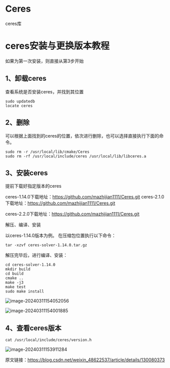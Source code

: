 # Ceres
ceres库
# ceres安装与更换版本教程

如果为第一次安装，则直接从第3步开始

## 1、卸载ceres

查看系统是否安装ceres，并找到其位置

    sudo updatedb
    locate ceres

## 2、删除

可以根据上面找到的ceres的位置，依次进行删除，也可以选择直接执行下面的命令。

    sudo rm -r /usr/local/lib/cmake/Ceres
    sudo rm -rf /usr/local/include/ceres /usr/local/lib/libceres.a

## 3、安装ceres

提前下载好指定版本的ceres

ceres-1.14.0下载地址：https://github.com/mazhijian1111/Ceres.git
ceres-2.1.0下载地址：https://github.com/mazhijian1111/Ceres.git

ceres-2.2.0下载地址：https://github.com/mazhijian1111/Ceres.git

解压、编译、安装

以ceres-1.14.0版本为例。
在压缩包位置执行以下命令：

    tar -xzvf ceres-solver-1.14.0.tar.gz

解压完毕后，进行编译、安装：

    cd ceres-solver-1.14.0
    mkdir build
    cd build
    cmake ..
    make -j3
    make test
    sudo make install

![image-20240311154052056](/home/mzj/.config/Typora/typora-user-images/image-20240311154052056.png)

![image-20240311154001885](/home/mzj/.config/Typora/typora-user-images/image-20240311154001885.png)

## 4、查看ceres版本

    cat /usr/local/include/ceres/version.h

![image-20240311153911284](/home/mzj/.config/Typora/typora-user-images/image-20240311153911284.png)

原文链接：https://blog.csdn.net/weixin_48622537/article/details/130080373

